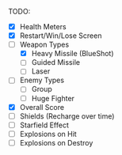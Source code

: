 TODO:

- [X] Health Meters
- [X] Restart/Win/Lose Screen
- [ ] Weapon Types
  - [X] Heavy Missile (BlueShot)
  - [ ] Guided Missile
  - [ ] Laser
- [ ] Enemy Types
  - [ ] Group
  - [ ] Huge Fighter
- [X] Overall Score
- [ ] Shields (Recharge over time)
- [ ] Starfield Effect
- [ ] Explosions on Hit
- [ ] Explosions on Destroy
